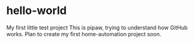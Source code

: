 # hello-world
My first little test project
This is pipaw, trying to understand how GitHub works. Plan to create my first home-automation project soon.
